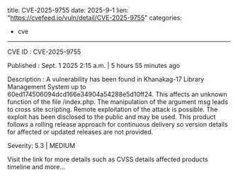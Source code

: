 
title: CVE-2025-9755
date: 2025-9-1
lien: "https://cvefeed.io/vuln/detail/CVE-2025-9755"
categories:
  - cve
---

CVE ID : CVE-2025-9755

Published :  Sept. 1
2025
2:15 a.m. | 5 hours
55 minutes ago

Description : A vulnerability has been found in Khanakag-17 Library Management System up to 60ed174506094dcd166e34904a54288e5d10ff24. This affects an unknown function of the file /index.php. The manipulation of the argument msg leads to cross site scripting. Remote exploitation of the attack is possible. The exploit has been disclosed to the public and may be used. This product follows a rolling release approach for continuous delivery
so version details for affected or updated releases are not provided.

Severity: 5.3 | MEDIUM

Visit the link for more details
such as CVSS details
affected products
timeline
and more...
